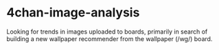 # 4chan-image-analysis
Looking for trends in images uploaded to boards, primarily in search of building a new wallpaper recommender from the wallpaper (/wg/) board.
